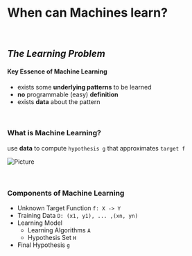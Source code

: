 # When can Machines learn?

<br />

## _The Learning Problem_

#### Key Essence of Machine Learning
* exists some **underlying patterns** to be learned
* **no** programmable (easy) **definition**
* exists **data** about the pattern

<br />

### What is Machine Learning?
use **data** to compute `hypothesis g` that approximates `target f`

![Picture](https://github.com/linda2020130/Notes_ML-Foundations/blob/master/Pictures/components%20of%20ml.PNG)

<br />

### **Components of Machine Learning**
* Unknown Target Function
`f: X -> Y`
* Training Data
`D: (x1, y1), ... ,(xn, yn)`
* Learning Model
  * Learning Algorithms `A`
  * Hypothesis Set `H`
* Final Hypothesis
`g `
